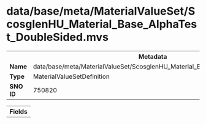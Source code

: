 <h1>data/base/meta/MaterialValueSet/ScosglenHU_Material_Base_AlphaTest_DoubleSided.mvs</h1><table><tr><th colspan="100%">Metadata</th></tr><tr><td><b>Name</b></td><td>data/base/meta/MaterialValueSet/ScosglenHU_Material_Base_AlphaTest_DoubleSided.mvs</td></tr><tr><td><b>Type</b></td><td>MaterialValueSetDefinition</td></tr><tr><td><b>SNO ID</b></td><td>750820</td></tr></table>

<table><tr><th colspan="100%">Fields</th></tr></table>

